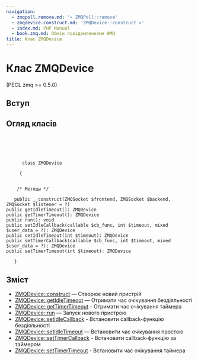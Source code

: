 ```yaml
---
navigation:
  - zmqpoll.remove.md: '« ZMQPoll::remove'
  - zmqdevice.construct.md: 'ZMQDevice::construct »'
  - index.md: PHP Manual
  - book.zmq.md: Обмін повідомленнями 0MQ
title: Клас ZMQDevice
---
```

# Клас ZMQDevice

(PECL zmq >= 0.5.0)

## Вступ

## Огляд класів

```classsynopsis


    
    
     
      class ZMQDevice
     
     {
    

    /* Методы */
    
   public __construct(ZMQSocket $frontend, ZMQSocket $backend, ZMQSocket $listener = ?)
public getIdleTimeout(): ZMQDevice
public getTimerTimeout(): ZMQDevice
public run(): void
public setIdleCallback(callable $cb_func, int $timeout, mixed $user_data = ?): ZMQDevice
public setIdleTimeout(int $timeout): ZMQDevice
public setTimerCallback(callable $cb_func, int $timeout, mixed $user_data = ?): ZMQDevice
public setTimerTimeout(int $timeout): ZMQDevice

   }
```

## Зміст

-   [ZMQDevice::construct](zmqdevice.construct.md) — Створює новий пристрій
-   [ZMQDevice::getIdleTimeout](zmqdevice.getidletimeout.md) — Отримати час очікування бездіяльності
-   [ZMQDevice::getTimerTimeout](zmqdevice.gettimertimeout.md) - Отримати час очікування таймера
-   [ZMQDevice::run](zmqdevice.run.md) — Запуск нового пристрою
-   [ZMQDevice::setIdleCallback](zmqdevice.setidlecallback.md) - Встановити callback-функцію бездіяльності
-   [ZMQDevice::setIdleTimeout](zmqdevice.setidletimeout.md) — Встановити час очікування простою
-   [ZMQDevice::setTimerCallback](zmqdevice.settimercallback.md) - Встановити callback-функцію за таймером
-   [ZMQDevice::setTimerTimeout](zmqdevice.settimertimeout.md) - Встановити час очікування таймера
